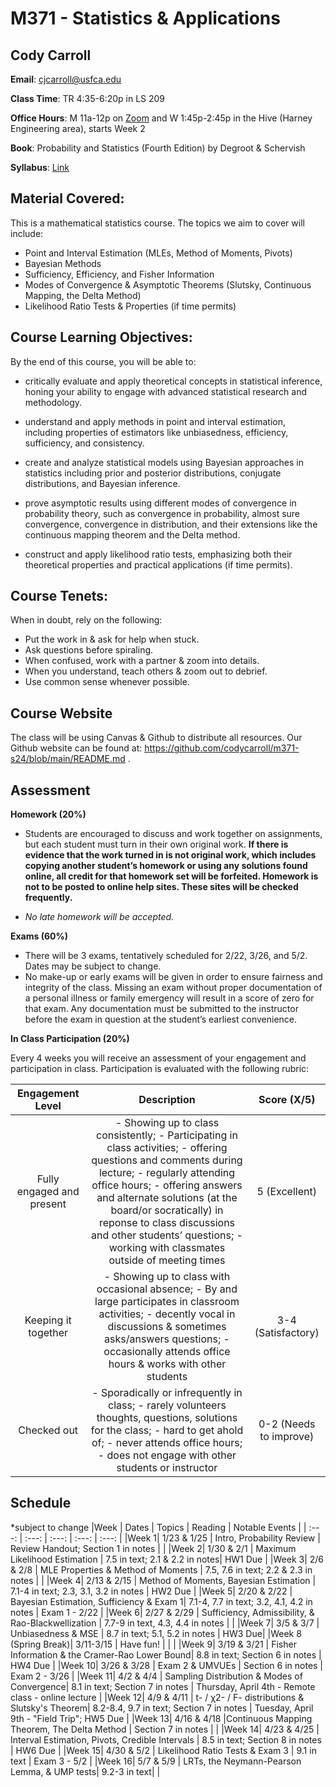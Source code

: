 # M371 - Statistics & Applications


## Cody Carroll

**Email**: cjcarroll@usfca.edu

**Class Time**: TR 4:35-6:20p in LS 209

**Office Hours**:  M 11a-12p on [Zoom](https://usfca.zoom.us/my/cody.carroll) and W 1:45p-2:45p in the Hive (Harney Engineering area), starts Week 2

**Book**: Probability and Statistics (Fourth Edition) by Degroot & Schervish

**Syllabus**: [Link](https://github.com/codycarroll/m371-s24/blob/main/syllabus/M371-S24-Syllabus.pdf)

## Material Covered: 

This is a mathematical statistics course. The topics we aim to cover will include:
- Point and Interval Estimation (MLEs, Method of Moments, Pivots)
- Bayesian Methods
- Sufficiency, Efficiency, and Fisher Information
- Modes of Convergence & Asymptotic Theorems (Slutsky, Continuous Mapping, the Delta Method)
- Likelihood Ratio Tests & Properties (if time permits)

## Course Learning Objectives:

By the end of this course, you will be able to:

- critically evaluate and apply theoretical concepts in statistical inference, honing your ability to engage with advanced statistical research and methodology.

- understand and apply methods in point and interval estimation, including properties of estimators like unbiasedness, efficiency, sufficiency, and consistency.

- create and analyze statistical models using Bayesian approaches in statistics including prior and posterior distributions, conjugate distributions, and Bayesian inference.

- prove asymptotic results using different modes of convergence in probability theory, such as convergence in probability, almost sure convergence, convergence in distribution, and their extensions like the continuous mapping theorem and the Delta method.

- construct and apply likelihood ratio tests, emphasizing both their theoretical properties and practical applications (if time permits).

## Course Tenets:

When in doubt, rely on the following:
- Put the work in & ask for help when stuck.
- Ask questions before spiraling.
- When confused, work with a partner & zoom into details.
- When you understand, teach others & zoom out to debrief.
- Use common sense whenever possible.

## Course Website
The class will be using Canvas & Github to distribute all resources.
Our Github website can be found at: https://github.com/codycarroll/m371-s24/blob/main/README.md .

## Assessment

**Homework (20%)**
- Students are encouraged to discuss and work together on assignments, but each student must turn in their own original work. **If there is evidence that the work turned in is not original work, which includes copying another student’s homework or using any solutions found online, all credit for that homework set will be forfeited. Homework is not to be posted to online help sites. These sites will be checked frequently.**
  
- _No late homework will be accepted._

**Exams (60%)**
- There will be 3 exams, tentatively scheduled for 2/22, 3/26, and 5/2. Dates may be subject to change. 
- No make-up or early exams will be given in order to ensure fairness and integrity of the class. Missing an exam without proper documentation of a personal illness or family emergency will result in a score of zero for that exam. Any documentation must be submitted to the instructor before the exam in question at the student’s earliest convenience.

**In Class Participation (20%)**

Every 4 weeks you will receive an assessment of your engagement and participation in class. Participation is evaluated with the following rubric:


|Engagement Level | Description | Score (X/5) |
| :---:  | :---:  | :---: |
|Fully engaged and present| - Showing up to class consistently; - Participating in class activities; - offering questions and comments during lecture; - regularly attending office hours; - offering answers and alternate solutions (at the board/or socratically) in reponse to class discussions and other students’ questions; - working with classmates outside of meeting times| 5 (Excellent)|
|Keeping it together| - Showing up to class with occasional absence; - By and large participates in classroom activities; - decently vocal in discussions & sometimes asks/answers questions; - occasionally attends office hours & works with other students| 3-4 (Satisfactory)|
|Checked out | - Sporadically or infrequently in class; - rarely volunteers thoughts, questions, solutions for the class; - hard to get ahold of; - never attends office hours; - does not engage with other students or instructor| 0-2 (Needs to improve)|

## Schedule
*subject to change
|Week | Dates | Topics | Reading | Notable Events |
| :---:  | :---:  | :---:  | :---:  | :---: |
|Week 1| 1/23 & 1/25 | Intro, Probability Review | Review Handout; Section 1 in notes |  |
|Week 2| 1/30 & 2/1  | Maximum Likelihood Estimation | 7.5 in text; 2.1 & 2.2 in notes| HW1 Due |
|Week 3| 2/6 & 2/8  | MLE Properties & Method of Moments | 7.5, 7.6 in text; 2.2 & 2.3 in notes |  |
|Week 4| 2/13 & 2/15 | Method of Moments, Bayesian Estimation | 7.1-4 in text;  2.3, 3.1, 3.2 in notes | HW2 Due |
|Week 5| 2/20 & 2/22 | Bayesian Estimation, Sufficiency & Exam 1| 7.1-4, 7.7 in text; 3.2, 4.1, 4.2 in notes | Exam 1 - 2/22 |
|Week 6| 2/27 & 2/29 | Sufficiency, Admissibility, & Rao-Blackwellization | 7.7-9 in text, 4.3, 4.4 in notes |  |
|Week 7| 3/5 & 3/7 |  Unbiasedness & MSE | 8.7 in text; 5.1, 5.2 in notes | HW3 Due|
|Week 8 (Spring Break)| 3/11-3/15 | Have fun! | |  |
|Week 9| 3/19 & 3/21 | Fisher Information & the Cramer-Rao Lower Bound| 8.8 in text; Section 6 in notes | HW4 Due |
|Week 10| 3/26 & 3/28 | Exam 2 & UMVUEs | Section 6 in notes | Exam 2 - 3/26 |
|Week 11| 4/2 & 4/4 | Sampling Distribution & Modes of Convergence| 8.1 in text; Section 7 in notes | Thursday, April 4th - Remote class - online lecture |
|Week 12| 4/9 & 4/11 | t- / &chi;2- / F- distributions & Slutsky's Theorem| 8.2-8.4, 9.7 in text; Section 7 in notes | Tuesday, April 9th - "Field Trip"; HW5 Due  |
|Week 13| 4/16 & 4/18 |Continuous Mapping Theorem, The Delta Method | Section 7 in notes |  |
|Week 14| 4/23 & 4/25 | Interval Estimation, Pivots, Credible Intervals | 8.5 in text; Section 8 in notes | HW6 Due |
|Week 15| 4/30 & 5/2 | Likelihood Ratio Tests & Exam 3 | 9.1 in text | Exam 3 - 5/2 |
|Week 16| 5/7 & 5/9 | LRTs, the Neymann-Pearson Lemma, & UMP tests| 9.2-3 in text|  |
